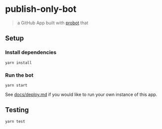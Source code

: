 # publish-only-bot

> a GitHub App built with [probot](https://github.com/probot/probot) that 

## Setup

### Install dependencies

```
yarn install
```

### Run the bot

```
yarn start
```

See [docs/deploy.md](docs/deploy.md) if you would like to run your own instance of this app.

## Testing

```
yarn test
```
